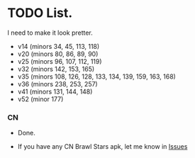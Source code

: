 # TODO List.
I need to make it look pretter.
* v14 (minors 34, 45, 113, 118)
* v20 (minors 80, 86, 89, 90)
* v25 (minors 96, 107, 112, 119)
* v32 (minors 142, 153, 165)
* v35 (minors 108, 126, 128, 133, 134, 139, 159, 163, 168)
* v36 (minors 238, 253, 257)
* v41 (minors 131, 144, 148)
* v52 (minor 177)

<!---
omfg finally done majors -- 15:30 December 07, 2023
-->

### CN

* Done.
- If you have any CN Brawl Stars apk, let me know in [Issues](https://github.com/tailsjs/brawl-stars-assets/issues)